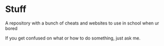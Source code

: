 # Stuff
A repository with a bunch of cheats and websites to use in school when ur bored

If you get confused on what or how to do something, just ask me.
